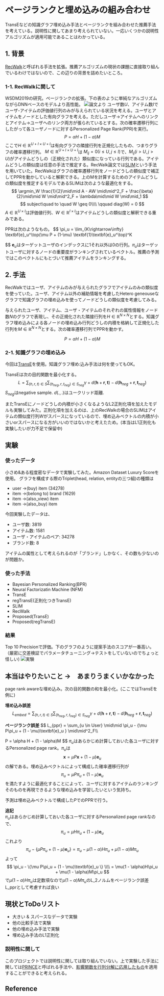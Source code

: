 # ページランクと埋め込みの組み合わせ
TransEなどの知識グラフ埋め込み手法とページランクを組み合わせた推薦手法を考えている。説明性に関してあまり考えられていない。一応いくつかの説明性アルゴリズムが適用可能であることはわかっている。

## 1. 背景
[RecWalk](https://www.nikolako.net/papers/ACM_WSDM2019_RecWalk.pdf)と呼ばれる手法を拡張。推薦アルゴリズムの現状の課題に直接取り組んでいるわけではないので、この辺りの背景を詰めたいところ。
### 1-1. RecWalkに関して
WSDM2019の研究。ページランクの拡張。下の表のように単純なアルゴリズムながらDNNベースのモデルより高性能。
![論文より](2020-07-21-17-36-07.png)
ユーザ数$U$、アイテム数$I$でユーザ-アイテムの評価値行列のみが与えられている状況を考える。ユーザとアイテムをノードとした有向グラフを考える。ただしユーザ->アイテムへのリンクとアイテム->ユーザへのリンク両方が張られているとする。次の確率遷移行列にしたがって各ユーザノードに対するPersonalized Page Rank(PPR)を実行。
 $$
P = \alpha H + (1 - \alpha)M
 $$
ここで$H \in \mathbb{R} ^ {{U+I}\times{U+I}}$は有向グラフの隣接行列を正規化したもの、つまりグラフの確率遷移行列。 $M\in \mathbb{R} ^ {{U+I}\times{U+I}}$は $M_{ij}=0(i\leq U, j\leq I)$で、$M_{ij}(i > U, j > U)$がアイテムどうしの（正規化された）類似度になっている行列である。アイテムどうしの類似度は任意の手法で推定する。RecWalk論文では[SLIM](https://pdfs.semanticscholar.org/3b0c/39b323a8cc1a90b3fdee83dad2fd417bd0ce.pdf)という手法を用いていた。RecWalkはグラフの確率遷移行列をノードどうしの類似度で補正してPPRを動かしていると解釈できる。上のMを計算するためのアイテムどうしの類似度を推定するモデルであるSLIMは次のような最適化をする。
$$
\argmin_W \frac{1}{2}\mid\mid A - AW \mid\mid^2_F +
    \frac{\beta}{2}\mid\mid W \mid\mid^2_F + \lambda\mid\mid W \mid\mid_1
$$
$$
subject\quad to \quad W \geq 0\\\\
           \qquad  diag(W) = 0
$$
$A \in \mathbb{R}^{U \times I}$は評価値行列、$W\in\mathbb{R}^{I \times I}$はアイテムどうしの類似度と解釈できる重みである。

PPRは次のようなもの。
$$
\pi_u = \lim_{K\rightarrow\infty}
                    \textbf{e}_u^\top(\mu P + (1-\mu) \textbf{1}\textbf{e}_u^\top)^K

$$
$\textbf{e}_u$はターゲットユーザのインデックスに1それ以外は0の行列。$\pi_u$はターゲットユーザに対するノードの重要度がランキングされているベクトル。推薦の予測ではこのベクトルにもとづいて推薦アイテムをランキングする。

## 2. 手法
RecWalkではユーザ、アイテムのみが与えられたグラフでアイテムのみの類似度を使っていた。ユーザ、アイテム以外の補助情報を考慮したHetero geneouseなグラフで知識グラフの埋め込みを使ってノードどうしの類似度を考慮してみる。

与えられたユーザ、アイテム、ユーザ・アイテムのそれぞれの属性情報をノード数$N$のグラフで表現し、その正規化された隣接行列を$H \in\mathbb{R}^{N\times N}$とする。知識グラフ埋め込みによる各ノードの埋め込み行列どうしの内積を格納して正規化した行列を$M \in\mathbb{R}^{N \times N}$とする。次の確率遷移行列でPPRを動かす。

 $$
P = \alpha H + (1 - \alpha)M
 $$


### 2-1. 知識グラフの埋め込み
今回は[TransE](https://papers.nips.cc/paper/5071-translating-embeddings-for-modeling-multi-relational-data.pdf)を使用。知識グラフ埋め:込み手法は何を使ってもOK。

TransEは次の目的関数を最小化する。
$$
L = \sum_{(h, r, t)\in S} \sum_{(h_{neg}, r, t_{neg})\in S_{neg}}
            \gamma + d(\textbf{h} + \textbf{r}, \textbf{t}) 
             - d(\textbf{h}_{neg} + \textbf{r}, \textbf{t}_{neg})
$$
$S_{neg}$はnegative sample. $d(., .)$はユークリッド距離.

またTransEにノードどうしの内積が小さくなるようなL2正則化項を加えたモデルも実験してみた。正則化項を加えるのは、上のRecWalkの場合のSLIMはアイテムの類似度行列$W$がスパースになっているので、埋め込みベクトルの内積が小さいorスパースになる方がいいのではないかと考えたため。(本当はL1正則化も実験したいが力不足で保留中)

## 実験
### 使ったデータ
小さめ&ある程度密なデータで実験してみた。Amazon Dataset Luxury 5coreを使用。
グラフを構成する際のTriplet(head, relation, entityの三つ組)の種類は
- user ->(buy) item (34278)
- item ->(belong to) brand (1629)
- item ->(also_view) item 
- item ->(also_buy) item 

今回実験したデータは、
- ユーザ数: 3819
- アイテム数: 1581
- ユーザ・アイテムのペア: 34278
- ブランド数: 8
 
アイテムの属性として考えられるのが「ブランド」しかなく、その数も少ないのが問題か。


### 使った手法  
- Bayesian Personalized Ranking(BPR)
- Neural Factorizatin Machine (NFM)
- TransE
- regTransE(正則化つきTransE)
- SLIM
- RecWalk
- Proposed(TransE)
- Proposed(regTransE)

### 結果
Top 10 Precisionで評価。下のグラフのように提案手法のスコアが一番高い。（厳密に交差検証でパラメータチューニング$\rightarrow$テストをしていないのでちょっと怪しい)
![実験](expe.png)


## 本当はやりたいこと ->　**あまりうまくいかなかった**
page rank awareな埋め込み。次の目的関数の和を最小化。(ここではTransEを例に)

**埋め込み誤差** 
$$
L_{embed} = \sum_{(h, r, t)\in S} \sum_{(h_{neg}, r, t_{neg})\in S_{neg}}
            \gamma + d(\textbf{h} + \textbf{r}, \textbf{t}) 
             - d(\textbf{h}_{neg} + \textbf{r}, \textbf{t}_{neg})
$$

**ページランク誤差**
$$
L_{ppr} = \sum_{u \in User} 
           \mid\mid \pi_u - 
            \{\mu P\pi_u + (1 - \mu)\textbf{e}_u \} \mid\mid^2_F\\\\

P = \alpha H + (1 - \alpha)M
$$
$\pi_u$はあらかじめ計算しておいた各ユーザに対するPersonalized page rank。$\pi_u$は
$$
\textbf{x} = \mu P\textbf{x} + (1 - \mu)\textbf{e}_u 
$$
の解である。埋め込みベクトルによって構成した確率遷移行列が
$$
\pi_u = \mu P\pi_u + (1 - \mu)\textbf{e}_u 
$$
を満たすように最適化することによって、ユーザに対するアイテムのランキングそのものを再現できるような埋め込みを学習したいという気持ち。

予測は埋め込みベクトルで構成した$P$でのPPRで行う。

**追記** \
$\pi_u$はあらかじめ計算しておいた各ユーザに対するPersonalized page rankなので、
$$
\pi_u = \mu H \pi_u + (1 - \mu)\textbf{e}_u
$$
これより
$$
\pi_u - \{\mu P\pi_u + (1 - \mu)\textbf{e}_u \}
    = \pi_u - \mu(1 - \alpha)H\pi_u + \mu(1 - \alpha)M\pi_u
$$
よって
$$
\pi_u - \{\mu P\pi_u + (1 - \mu)\textbf{e}_u \} \\\\
        = \mu(1 - \alpha)H\pi_u + \mu(1 - \alpha)M\pi_u
$$
で$\mu(1 - \alpha)H\pi_u$は定数項なので$\mu(1 - \alpha)M\pi_u$のL_2ノルムをページランク誤差L_pprとして考慮すれば良い



## 現状とToDoリスト
- 大きい & スパースなデータで実験
- 他の比較手法で実験
- 他の埋め込み手法で実験
- 埋め込み手法のL1正則化
  

### 説明性に関して
このプロジェクトでは説明性に関しては取り組んでいない。上で実験した手法に関しては[PRINCE](https://arxiv.org/abs/1911.08378)と呼ばれる手法や、[影響関数を行列分解に応用したもの](http://www.cs.sjtu.edu.cn/~shen-yy/FIA_KDD19.pdf)を適用することができると考えられる。

## Reference
